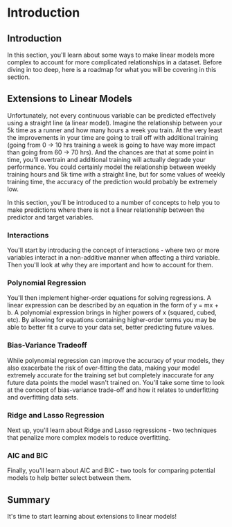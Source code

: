 
# Introduction

## Introduction
In this section, you'll learn about some ways to make linear models more complex to account for more complicated relationships in a dataset. Before diving in too deep, here is a roadmap for what you will be covering in this section.

##  Extensions to Linear Models

Unfortunately, not every continuous variable can be predicted effectively using a straight line (a linear model). Imagine the relationship between your 5k time as a runner and how many hours a week you train. At the very least the improvements in your time are going to trail off with additional training (going from 0 -> 10 hrs training a week is going to have way more impact than going from 60 -> 70 hrs). And the chances are that at some point in time, you'll overtrain and additional training will actually degrade your performance. You could certainly model the relationship between weekly training hours and 5k time with a straight line, but for some values of weekly training time, the accuracy of the prediction would probably be extremely low.

In this section, you'll be introduced to a number of concepts to help you to make predictions where there is not a linear relationship between the predictor and target variables.

### Interactions

You'll start by introducing the concept of interactions - where two or more variables interact in a non-additive manner when affecting a third variable. Then you'll look at why they are important and how to account for them.

### Polynomial Regression

You'll then implement higher-order equations for solving regressions. A linear expression can be described by an equation in the form of y = mx + b. A polynomial expression brings in higher powers of x (squared, cubed, etc). By allowing for equations containing higher-order terms you may be able to better fit a curve to your data set, better predicting future values.

### Bias-Variance Tradeoff

While polynomial regression can improve the accuracy of your models, they also exacerbate the risk of over-fitting the data, making your model extremely accurate for the training set but completely inaccurate for any future data points the model wasn't trained on. You'll take some time to look at the concept of bias-variance trade-off and how it relates to underfitting and overfitting data sets.

### Ridge and Lasso Regression

Next up, you'll learn about Ridge and Lasso regressions - two techniques that penalize more complex models to reduce overfitting.

### AIC and BIC

Finally, you'll learn about AIC and BIC - two tools for comparing potential models to help better select between them. 


## Summary

It's time to start learning about extensions to linear models!
